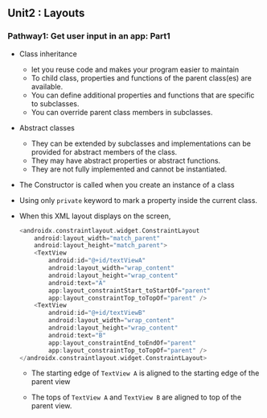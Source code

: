 ## Unit2 : Layouts



### Pathway1: Get user input in an app: Part1



* Class inheritance

  - let you reuse code and makes your program easier to maintain
  - To child class, properties and functions of the parent class(es) are available.
  - You can define additional properties and functions that are  specific to subclasses.
  - You can override parent class members in subclasses.

* Abstract classes

  * They can be extended by subclasses and implementations can be provided for abstract members of the class.
  * They may have abstract properties or abstract functions.
  * They are not fully implemented and cannot be instantiated.

* The Constructor is  called when you create an instance of a class

* Using only ``private`` keyword to mark a property inside the current class.

* When this XML layout displays on the screen,

  ```kotlin
  <androidx.constraintlayout.widget.ConstraintLayout
      android:layout_width="match_parent"
      android:layout_height="match_parent">
      <TextView
          android:id="@+id/textViewA"
          android:layout_width="wrap_content"
          android:layout_height="wrap_content"
          android:text="A"
          app:layout_constraintStart_toStartOf="parent"
          app:layout_constraintTop_toTopOf="parent" />
      <TextView
          android:id="@+id/textViewB"
          android:layout_width="wrap_content"
          android:layout_height="wrap_content"
          android:text="B"
          app:layout_constraintEnd_toEndOf="parent"
          app:layout_constraintTop_toTopOf="parent" />
  </androidx.constraintlayout.widget.ConstraintLayout>
  ```

  * The starting edge of `TextView A` is aligned to the starting edge of the parent view

  * The tops of `TextView A` and `TextView B` are aligned to top of the parent view.

    

